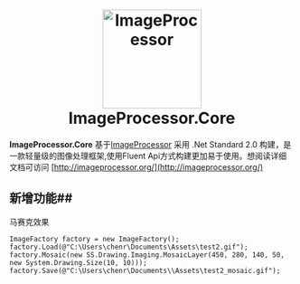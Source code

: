 <h1 align="center">
    <img src="https://raw.githubusercontent.com/JimBobSquarePants/ImageProcessor/develop/build/icons/imageprocessor-logo-256.png" alt="ImageProcessor" width="175"/>
    <br>
    ImageProcessor.Core
</h1>
    

**ImageProcessor.Core** 基于[ImageProcessor](https://github.com/JimBobSquarePants/ImageProcessor) 采用 .Net Standard 2.0 构建，是一款轻量级的图像处理框架,使用Fluent Api方式构建更加易于使用。想阅读详细文档可访问 [http://imageprocessor.org/](http://imageprocessor.org/)


## 新增功能##

马赛克效果
```
ImageFactory factory = new ImageFactory();
factory.Load(@"C:\Users\chenr\Documents\Assets\test2.gif");
factory.Mosaic(new SS.Drawing.Imaging.MosaicLayer(450, 280, 140, 50, new System.Drawing.Size(10, 10)));
factory.Save(@"C:\Users\chenr\Documents\\Assets\test2_mosaic.gif");
```
